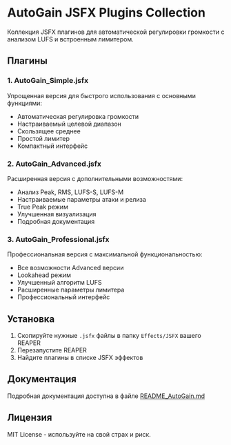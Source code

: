 # AutoGain JSFX Plugins Collection

Коллекция JSFX плагинов для автоматической регулировки громкости с анализом LUFS и встроенным лимитером.

## Плагины

### 1. AutoGain_Simple.jsfx
Упрощенная версия для быстрого использования с основными функциями:
- Автоматическая регулировка громкости
- Настраиваемый целевой диапазон
- Скользящее среднее
- Простой лимитер
- Компактный интерфейс

### 2. AutoGain_Advanced.jsfx
Расширенная версия с дополнительными возможностями:
- Анализ Peak, RMS, LUFS-S, LUFS-M
- Настраиваемые параметры атаки и релиза
- True Peak режим
- Улучшенная визуализация
- Подробная документация

### 3. AutoGain_Professional.jsfx
Профессиональная версия с максимальной функциональностью:
- Все возможности Advanced версии
- Lookahead режим
- Улучшенный алгоритм LUFS
- Расширенные параметры лимитера
- Профессиональный интерфейс

## Установка

1. Скопируйте нужные `.jsfx` файлы в папку `Effects/JSFX` вашего REAPER
2. Перезапустите REAPER
3. Найдите плагины в списке JSFX эффектов

## Документация

Подробная документация доступна в файле [README_AutoGain.md](README_AutoGain.md)

## Лицензия

MIT License - используйте на свой страх и риск.